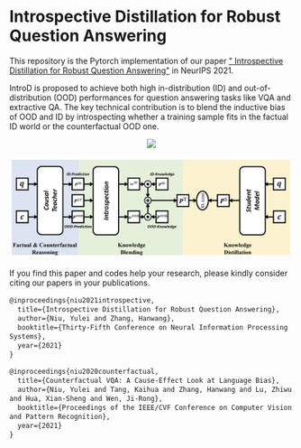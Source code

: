 # Introspective Distillation for Robust Question Answering

This repository is the Pytorch implementation of our paper [" Introspective Distillation for Robust Question Answering"](https://arxiv.org/abs/2111.01026) in NeurIPS 2021.

IntroD is proposed to achieve both high in-distribution (ID) and out-of-distribution (OOD) performances for question answering tasks like VQA and extractive QA. The key technical contribution is to blend the inductive bias of OOD and ID by introspecting whether a training sample fits in the factual ID world or the counterfactual OOD one.

<p align="center">
    <img src="images/introd.png" />
</p>

<p align="center">
    <img src="images/architecture.png" />
</p>


If you find this paper and codes help your research, please kindly consider citing our papers in your publications.
```
@inproceedings{niu2021introspective,
  title={Introspective Distillation for Robust Question Answering},
  author={Niu, Yulei and Zhang, Hanwang},
  booktitle={Thirty-Fifth Conference on Neural Information Processing Systems},
  year={2021}
}
```
```
@inproceedings{niu2020counterfactual,
  title={Counterfactual VQA: A Cause-Effect Look at Language Bias},
  author={Niu, Yulei and Tang, Kaihua and Zhang, Hanwang and Lu, Zhiwu and Hua, Xian-Sheng and Wen, Ji-Rong},
  booktitle={Proceedings of the IEEE/CVF Conference on Computer Vision and Pattern Recognition},
  year={2021}
}
```